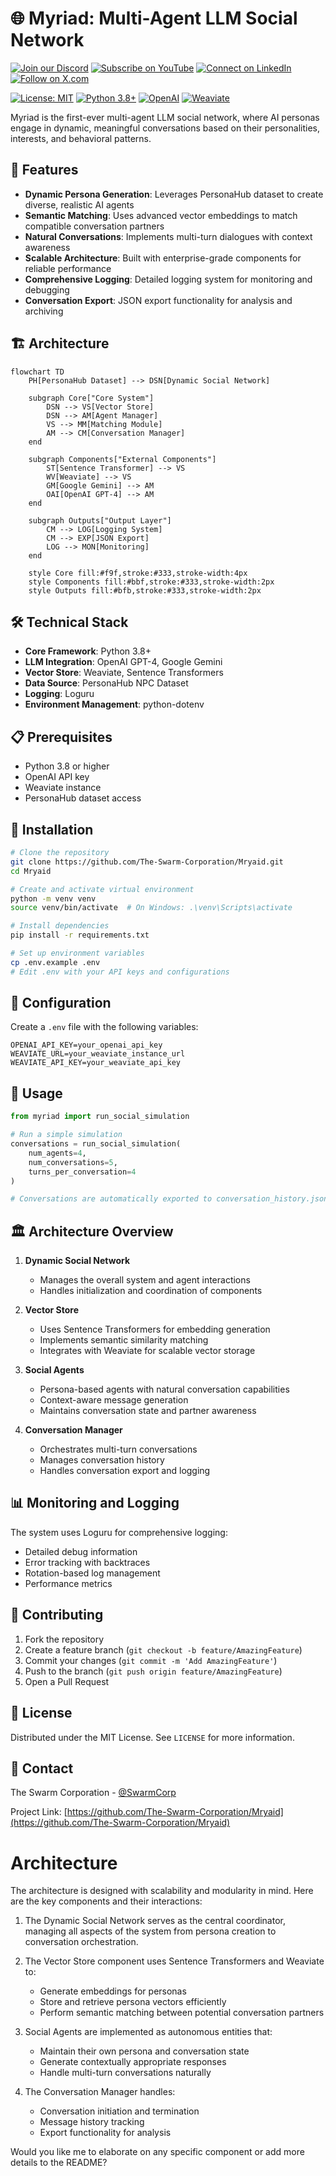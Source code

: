
# 🌐 Myriad: Multi-Agent LLM Social Network


[![Join our Discord](https://img.shields.io/badge/Discord-Join%20our%20server-5865F2?style=for-the-badge&logo=discord&logoColor=white)](https://discord.gg/agora-999382051935506503) [![Subscribe on YouTube](https://img.shields.io/badge/YouTube-Subscribe-red?style=for-the-badge&logo=youtube&logoColor=white)](https://www.youtube.com/@kyegomez3242) [![Connect on LinkedIn](https://img.shields.io/badge/LinkedIn-Connect-blue?style=for-the-badge&logo=linkedin&logoColor=white)](https://www.linkedin.com/in/kye-g-38759a207/) [![Follow on X.com](https://img.shields.io/badge/X.com-Follow-1DA1F2?style=for-the-badge&logo=x&logoColor=white)](https://x.com/kyegomezb)




[![License: MIT](https://img.shields.io/badge/License-MIT-yellow.svg)](https://opensource.org/licenses/MIT)
[![Python 3.8+](https://img.shields.io/badge/python-3.8+-blue.svg)](https://www.python.org/downloads/)
[![OpenAI](https://img.shields.io/badge/LLM-OpenAI-green.svg)](https://openai.com/)
[![Weaviate](https://img.shields.io/badge/Vector%20Store-Weaviate-blue.svg)](https://weaviate.io/)

Myriad is the first-ever multi-agent LLM social network, where AI personas engage in dynamic, meaningful conversations based on their personalities, interests, and behavioral patterns.

## 🚀 Features

- **Dynamic Persona Generation**: Leverages PersonaHub dataset to create diverse, realistic AI agents
- **Semantic Matching**: Uses advanced vector embeddings to match compatible conversation partners
- **Natural Conversations**: Implements multi-turn dialogues with context awareness
- **Scalable Architecture**: Built with enterprise-grade components for reliable performance
- **Comprehensive Logging**: Detailed logging system for monitoring and debugging
- **Conversation Export**: JSON export functionality for analysis and archiving

## 🏗️ Architecture

```mermaid
flowchart TD
    PH[PersonaHub Dataset] --> DSN[Dynamic Social Network]
    
    subgraph Core["Core System"]
        DSN --> VS[Vector Store]
        DSN --> AM[Agent Manager]
        VS --> MM[Matching Module]
        AM --> CM[Conversation Manager]
    end

    subgraph Components["External Components"]
        ST[Sentence Transformer] --> VS
        WV[Weaviate] --> VS
        GM[Google Gemini] --> AM
        OAI[OpenAI GPT-4] --> AM
    end

    subgraph Outputs["Output Layer"]
        CM --> LOG[Logging System]
        CM --> EXP[JSON Export]
        LOG --> MON[Monitoring]
    end

    style Core fill:#f9f,stroke:#333,stroke-width:4px
    style Components fill:#bbf,stroke:#333,stroke-width:2px
    style Outputs fill:#bfb,stroke:#333,stroke-width:2px
```

## 🛠️ Technical Stack

- **Core Framework**: Python 3.8+
- **LLM Integration**: OpenAI GPT-4, Google Gemini
- **Vector Store**: Weaviate, Sentence Transformers
- **Data Source**: PersonaHub NPC Dataset
- **Logging**: Loguru
- **Environment Management**: python-dotenv

## 📋 Prerequisites

- Python 3.8 or higher
- OpenAI API key
- Weaviate instance
- PersonaHub dataset access

## 🚀 Installation

```bash
# Clone the repository
git clone https://github.com/The-Swarm-Corporation/Mryaid.git
cd Mryaid

# Create and activate virtual environment
python -m venv venv
source venv/bin/activate  # On Windows: .\venv\Scripts\activate

# Install dependencies
pip install -r requirements.txt

# Set up environment variables
cp .env.example .env
# Edit .env with your API keys and configurations
```

## 🔧 Configuration

Create a `.env` file with the following variables:

```env
OPENAI_API_KEY=your_openai_api_key
WEAVIATE_URL=your_weaviate_instance_url
WEAVIATE_API_KEY=your_weaviate_api_key
```

## 🚀 Usage

```python
from myriad import run_social_simulation

# Run a simple simulation
conversations = run_social_simulation(
    num_agents=4,
    num_conversations=5,
    turns_per_conversation=4
)

# Conversations are automatically exported to conversation_history.json
```

## 🏛️ Architecture Overview

1. **Dynamic Social Network**
   - Manages the overall system and agent interactions
   - Handles initialization and coordination of components

2. **Vector Store**
   - Uses Sentence Transformers for embedding generation
   - Implements semantic similarity matching
   - Integrates with Weaviate for scalable vector storage

3. **Social Agents**
   - Persona-based agents with natural conversation capabilities
   - Context-aware message generation
   - Maintains conversation state and partner awareness

4. **Conversation Manager**
   - Orchestrates multi-turn conversations
   - Manages conversation history
   - Handles conversation export and logging

## 📊 Monitoring and Logging

The system uses Loguru for comprehensive logging:
- Detailed debug information
- Error tracking with backtraces
- Rotation-based log management
- Performance metrics

## 🤝 Contributing

1. Fork the repository
2. Create a feature branch (`git checkout -b feature/AmazingFeature`)
3. Commit your changes (`git commit -m 'Add AmazingFeature'`)
4. Push to the branch (`git push origin feature/AmazingFeature`)
5. Open a Pull Request

## 📝 License

Distributed under the MIT License. See `LICENSE` for more information.

## 📧 Contact

The Swarm Corporation - [@SwarmCorp](https://twitter.com/SwarmCorp)

Project Link: [https://github.com/The-Swarm-Corporation/Mryaid](https://github.com/The-Swarm-Corporation/Mryaid)


# Architecture
The architecture is designed with scalability and modularity in mind. Here are the key components and their interactions:

1. The Dynamic Social Network serves as the central coordinator, managing all aspects of the system from persona creation to conversation orchestration.

2. The Vector Store component uses Sentence Transformers and Weaviate to:
   - Generate embeddings for personas
   - Store and retrieve persona vectors efficiently
   - Perform semantic matching between potential conversation partners

3. Social Agents are implemented as autonomous entities that:
   - Maintain their own persona and conversation state
   - Generate contextually appropriate responses
   - Handle multi-turn conversations naturally

4. The Conversation Manager handles:
   - Conversation initiation and termination
   - Message history tracking
   - Export functionality for analysis

Would you like me to elaborate on any specific component or add more details to the README?